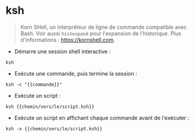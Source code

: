 # ksh

> Korn SHell, un interpréteur de ligne de commande compatible avec Bash.
> Voir aussi `histexpand` pour l'expansion de l'historique.
> Plus d'informations : <https://kornshell.com>.

- Démarre une session shell interactive :

`ksh`

- Exécute une commande, puis termine la session :

`ksh -c "{{commande}}"`

- Exécute un script :

`ksh {{chemin/vers/le/script.ksh}}`

- Exécute un script en affichant chaque commande avant de l'exécuter :

`ksh -x {{chemin/vers/le/script.ksh}}`
